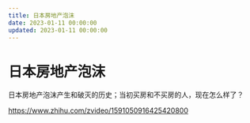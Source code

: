 ```yaml
---
title: 日本房地产泡沫
date: 2023-01-11 00:00:00
updated: 2023-01-11 00:00:00
---
```


# 日本房地产泡沫

日本房地产泡沫产生和破灭的历史；当初买房和不买房的人，现在怎么样了？

https://www.zhihu.com/zvideo/1591050916425420800

